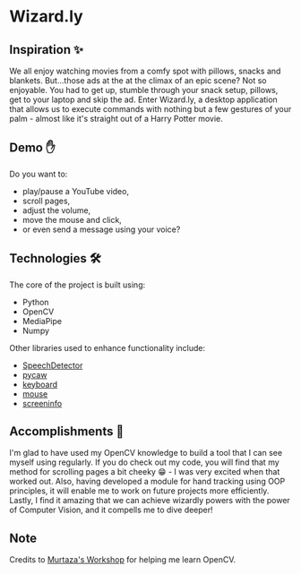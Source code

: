 # Wizard.ly

## Inspiration ✨

We all enjoy watching movies from a comfy spot with pillows, snacks and blankets. But...those ads at the at the climax of an epic scene? Not so enjoyable. You had to get up, stumble through your snack setup, pillows, get to your laptop and skip the ad. Enter Wizard.ly, a desktop application that allows us to execute commands with nothing but a few gestures of your palm - almost like it's straight out of a Harry Potter movie.

## Demo ✋

Do you want to:

- play/pause a YouTube video,
- scroll pages,
- adjust the volume,
- move the mouse and click,
- or even send a message using your voice?

<!-- If you said yes to any of these, then Wizard.ly has got you covered. -->

<!-- Here's a quick how-to-guide 🙂 -->

<!-- How to use each gesture + gif -->

## Technologies 🛠️

The core of the project is built using:

- Python
- OpenCV
- MediaPipe
- Numpy

Other libraries used to enhance functionality include:

- [SpeechDetector](https://pypi.org/project/SpeechRecognition/)
- [pycaw](https://pypi.org/project/pycaw/)
- [keyboard](https://pypi.org/project/keyboard/)
- [mouse](https://pypi.org/project/mouse/)
- [screeninfo](https://pypi.org/project/screeninfo/)

## Accomplishments 💪

I'm glad to have used my OpenCV knowledge to build a tool that I can see myself using regularly. If you do check out my code, you will find that my method for scrolling pages a bit cheeky 😁 - I was very excited when that worked out. Also, having developed a module for hand tracking using OOP principles, it will enable me to work on future projects more efficiently. Lastly, I find it amazing that we can achieve wizardly powers with the power of Computer Vision, and it compells me to dive deeper!

## Note


Credits to [Murtaza's Workshop](https://www.youtube.com/c/MurtazasWorkshopRoboticsandAI) for helping me learn OpenCV.

<!-- Lastly, if you've read this far, I'd like to leave you with my favorite GIF from Kung Fu Panda that shows the power of the Wuxi Finger Hold - a simple hand gesture..._skadoosh_! -->

<!--  GIF to show the power of a few fingers -->

<!-- ![image](https://c.tenor.com/e7esFNmlkpkAAAAC/skadoosh-wuxifingerhold.gif) -->
